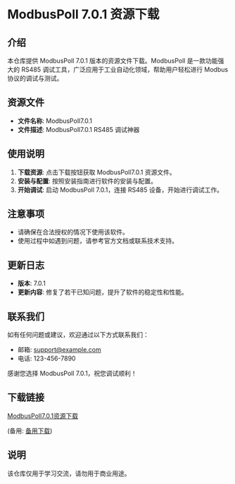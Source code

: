 # ModbusPoll 7.0.1 资源下载

## 介绍

本仓库提供 ModbusPoll 7.0.1 版本的资源文件下载。ModbusPoll 是一款功能强大的 RS485 调试工具，广泛应用于工业自动化领域，帮助用户轻松进行 Modbus 协议的调试与测试。

## 资源文件

- **文件名称**: ModbusPoll7.0.1
- **文件描述**: ModbusPoll7.0.1 RS485 调试神器

## 使用说明

1. **下载资源**: 点击下载按钮获取 ModbusPoll7.0.1 资源文件。
2. **安装与配置**: 按照安装指南进行软件的安装与配置。
3. **开始调试**: 启动 ModbusPoll 7.0.1，连接 RS485 设备，开始进行调试工作。

## 注意事项

- 请确保在合法授权的情况下使用该软件。
- 使用过程中如遇到问题，请参考官方文档或联系技术支持。

## 更新日志

- **版本**: 7.0.1
- **更新内容**: 修复了若干已知问题，提升了软件的稳定性和性能。

## 联系我们

如有任何问题或建议，欢迎通过以下方式联系我们：

- 邮箱: support@example.com
- 电话: 123-456-7890

感谢您选择 ModbusPoll 7.0.1，祝您调试顺利！

## 下载链接
[ModbusPoll7.0.1资源下载](https://pan.quark.cn/s/e9b9fbe0177d) 

(备用: [备用下载](https://pan.baidu.com/s/1zogpbKVYFBCHCqR_mUJiQQ?pwd=1234))

## 说明

该仓库仅用于学习交流，请勿用于商业用途。
